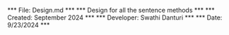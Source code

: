 *** File: Design.md ***
*** Design for all the sentence methods ***
*** Created: September 2024 ***
*** Developer: Swathi Danturi ***
*** Date: 9/23/2024 ***